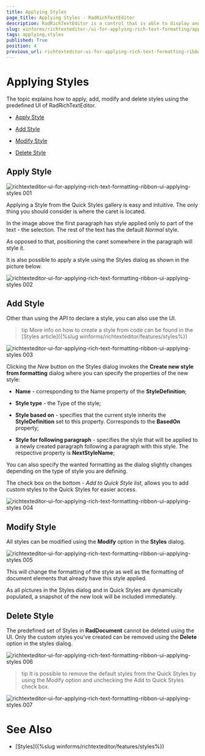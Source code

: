```yaml
---
title: Applying Styles
page_title: Applying Styles - RadRichTextEditor
description: RadRichTextEditor is a control that is able to display and edit rich-text content including formatted text arranged in pages, paragraphs, spans (runs), tables, etc.
slug: winforms/richtexteditor-/ui-for-applying-rich-text-formatting/applying-styles
tags: applying,styles
published: True
position: 4
previous_url: richtexteditor-ui-for-applying-rich-text-formatting-ribbon-ui-applying-styles
---
```


# Applying Styles 

The topic explains how to apply, add, modify and delete styles using the predefined UI of RadRichTextEditor.

* [Apply Style](#apply-style)

* [Add Style](#add-style)

* [Modify Style](#modify-style)

* [Delete Style](#delete-style)

## Apply Style

![richtexteditor-ui-for-applying-rich-text-formatting-ribbon-ui-applying-styles 001](images/richtexteditor-ui-for-applying-rich-text-formatting-ribbon-ui-applying-styles001.png)

Applying a Style from the Quick Styles gallery is easy and intuitive. The only thing you should consider is where the caret is located.
   
In the image above the first paragraph has style applied only to part of the text - the selection. The rest of the text has the default *Normal* style.
   
As opposed to that, positioning the caret somewhere in the paragraph will style it. 
  
It is also possible to apply a style using the Styles dialog as shown in the picture below.

![richtexteditor-ui-for-applying-rich-text-formatting-ribbon-ui-applying-styles 002](images/richtexteditor-ui-for-applying-rich-text-formatting-ribbon-ui-applying-styles002.png)

## Add Style

Other than using the API to declare a style, you can also use the UI.

>tip More info on how to create a style from code can be found in the [Styles article]({%slug winforms/richtexteditor/features/styles%})
>

![richtexteditor-ui-for-applying-rich-text-formatting-ribbon-ui-applying-styles 003](images/richtexteditor-ui-for-applying-rich-text-formatting-ribbon-ui-applying-styles003.png)

Clicking the *New* button on the Styles dialog invokes the __Create new style from formatting__ dialog where you can specify the properties of the new style:
        
* __Name__ - corresponding to the Name property of the **StyleDefinition**;
            
* __Style type__ - the Type of the style;
            
* __Style based on__ - specifies that the current style inherits the **StyleDefinition** set to this property. Corresponds to the **BasedOn** property;
            
* __Style for following paragraph__ - specifies the style that will be applied to a newly created paragraph following a paragraph with this style. The respective property is **NextStyleName**;

You can also specify the wanted formatting as the dialog slightly changes depending on the type of style you are defining.

The check box on the bottom - *Add to Quick Style list*, allows you to add custom styles to the Quick Styles for easier access.

![richtexteditor-ui-for-applying-rich-text-formatting-ribbon-ui-applying-styles 004](images/richtexteditor-ui-for-applying-rich-text-formatting-ribbon-ui-applying-styles004.png)

## Modify Style

All styles can be modified using the **Modify** option in the **Styles** dialog.

![richtexteditor-ui-for-applying-rich-text-formatting-ribbon-ui-applying-styles 005](images/richtexteditor-ui-for-applying-rich-text-formatting-ribbon-ui-applying-styles005.png)

This will change the formatting of the style as well as the formatting of document elements that already have this style applied.

As all pictures in the Styles dialog and in Quick Styles are dynamically populated, a snapshot of the new look will be included immediately.
        
## Delete Style

The predefined set of Styles in **RadDocument** cannot be deleted using the UI. Only the custom styles you've created can be removed using the __Delete__ option in the styles dialog.

![richtexteditor-ui-for-applying-rich-text-formatting-ribbon-ui-applying-styles 006](images/richtexteditor-ui-for-applying-rich-text-formatting-ribbon-ui-applying-styles006.png)

>tip It is possible to remove the default styles from the Quick Styles by using the Modify option and unchecking the Add to Quick Styles check box.
>

![richtexteditor-ui-for-applying-rich-text-formatting-ribbon-ui-applying-styles 007](images/richtexteditor-ui-for-applying-rich-text-formatting-ribbon-ui-applying-styles007.png)

# See Also

 * [Styles]({%slug winforms/richtexteditor/features/styles%})
